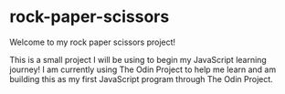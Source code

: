 # rock-paper-scissors

Welcome to my rock paper scissors project! 

This is a small project I will be using to begin my JavaScript learning journey!
I am currently using The Odin Project to help me learn and am building this as my
first JavaScript program through The Odin Project.